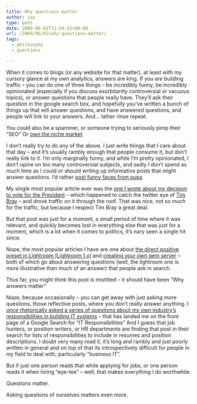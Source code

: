 ```yaml
---
title: Why questions matter
author: jay
type: post
date: 2009-06-02T11:54:51+00:00
url: /2009/06/02/why-questions-matter/
tags:
  - philosophy
  - questions

---
```

When it comes to blogs (or any website for that matter), at least with my cursory glance at my own analytics, answers are king. If you are building traffic &#8211; you can do one of three things &#8211; be incredibly funny, be incredibly opinionated (especially if you discuss exorbitantly controversial or vacuous topics), or answer questions that people really have. They’ll ask their question in the google search box, and hopefully you’ve written a bunch of things up that will answer questions, and have answered questions, and people will link to your answers. And… lather rinse repeat.

You could also be a spammer, or someone trying to seriously pimp their “SEO” Or [own the niche market][1]

I don’t really try to do any of the above. I just write things that I care about that day &#8211; and it’s usually rambly enough that people consume it, but don’t really link to it. I’m only marginally funny, and while I’m pretty opinionated, I don’t opine on too many controversial subjects, and sadly I don’t spend as much time as I could or should writing up informative posts that might answer questions. I’d rather [post funny faces from pups][2]

My single most popular article ever was the [one I wrote about my decision to vote for the President][3] &#8211; which happened to catch the twitter eye of [Tim Bray][4] &#8211; and drove traffic on it through the roof. That was nice, not so much for the traffic, but because I respect Tim Bray a great deal.

But that post was just for a moment, a small period of time where it was relevant, and quickly becomes lost in everything else that was just for a moment, which is a lot when it comes to politics, it’s nary seen a single hit since.

Nope, the most popular articles I have are one about [the direct positive preset in Lightroom (Lightroom 1.x)][5] and [creating your own gem server][6] &#8211; both of which go about answering questions (well, the lightroom one is more illustrative than much of an answer) that people ask in search.

Thus far, you might think this post is mistitled &#8211; it should have been “Why answers matter”

Nope, because occasionally &#8211; you can get away with just asking more questions, those reflective posts, where you don’t really answer anything. I [once rhetorically asked a series of questions about my own industry’s responsibilities in building IT systems][7] &#8211; that has landed me on the front page of a Google Search for “IT Responsibilities” And I guess that job hunters, or position writers, or HR departments are finding that post in their search for lists of responsibilities to include in resumes and position descriptions. I doubt very many read it, it’s long and rambly and just poorly written in general and on top of that its introspectively difficult for people in my field to deal with, particularly “business IT”.

But if just one person reads that while applying for jobs, or one person reads it when hiring “eye-tee” &#8211; well, that makes everything I do worthwhile.

Questions matter.

Asking questions of ourselves matters even more.

 [1]: /2009/04/12/someday-over-the-google-bow/
 [2]: https://rambleon.org/tag/faceoftheweek/
 [3]: /2008/10/20/the-change-2/
 [4]: http://www.tbray.org/ongoing/
 [5]: /2007/02/22/lightroom-direct-positive/
 [6]: /2007/04/19/creating-your-own-gem-server/
 [7]: /2005/08/23/what-are-the-it-responsibilities/